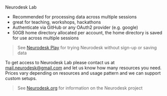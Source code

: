 
Neurodesk Lab
- Recommended for processing data across multiple sessions
- great for teaching, workshops, hackathons
- Authenticate via GitHub or any OAuth2 provider (e.g. google) 
- 50GB home directory allocated per account, the home directory is saved for use across multiple sessions

> See [Neurodesk Play](https://play.neurodesk.org) for trying Neurodesk without sign-up or saving data

To get access to Neurodesk Lab please contact us at mail.neurodesk@gmail.com and let us know how many resources you need. Prices vary depending on resources and usage pattern and we can support custom setups.

>  See [Neurodesk.org](https://www.neurodesk.org/docs/neurodesktop/getting-started/play) for information on the Neurodesk project
